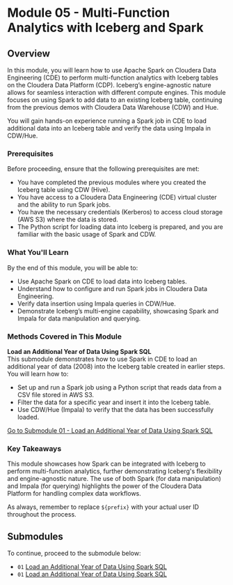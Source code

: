 # Module 05 - Multi-Function Analytics with Iceberg and Spark

## Overview

In this module, you will learn how to use Apache Spark on Cloudera Data Engineering (CDE) to perform multi-function analytics with Iceberg tables on the Cloudera Data Platform (CDP). Iceberg’s engine-agnostic nature allows for seamless interaction with different compute engines. This module focuses on using Spark to add data to an existing Iceberg table, continuing from the previous demos with Cloudera Data Warehouse (CDW) and Hue.

You will gain hands-on experience running a Spark job in CDE to load additional data into an Iceberg table and verify the data using Impala in CDW/Hue.

### Prerequisites

Before proceeding, ensure that the following prerequisites are met:

- You have completed the previous modules where you created the Iceberg table using CDW (Hive).
- You have access to a Cloudera Data Engineering (CDE) virtual cluster and the ability to run Spark jobs.
- You have the necessary credentials (Kerberos) to access cloud storage (AWS S3) where the data is stored.
- The Python script for loading data into Iceberg is prepared, and you are familiar with the basic usage of Spark and CDW.

### What You'll Learn

By the end of this module, you will be able to:

- Use Apache Spark on CDE to load data into Iceberg tables.
- Understand how to configure and run Spark jobs in Cloudera Data Engineering.
- Verify data insertion using Impala queries in CDW/Hue.
- Demonstrate Iceberg’s multi-engine capability, showcasing Spark and Impala for data manipulation and querying.

### Methods Covered in This Module

**Load an Additional Year of Data Using Spark SQL**  
   This submodule demonstrates how to use Spark in CDE to load an additional year of data (2008) into the Iceberg table created in earlier steps. You will learn how to:
   - Set up and run a Spark job using a Python script that reads data from a CSV file stored in AWS S3.
   - Filter the data for a specific year and insert it into the Iceberg table.
   - Use CDW/Hue (Impala) to verify that the data has been successfully loaded.

   [Go to Submodule 01 - Load an Additional Year of Data Using Spark SQL](load_additional_year_CDE_sessions.md)

### Key Takeaways

This module showcases how Spark can be integrated with Iceberg to perform multi-function analytics, further demonstrating Iceberg's flexibility and engine-agnostic nature. The use of both Spark (for data manipulation) and Impala (for querying) highlights the power of the Cloudera Data Platform for handling complex data workflows.

As always, remember to replace `${prefix}` with your actual user ID throughout the process.

## Submodules

To continue, proceed to the submodule below:

- `01` [Load an Additional Year of Data Using Spark SQL](load_additional_year_CDE_sessions.md)
- `01` [Load an Additional Year of Data Using Spark SQL](load_additional_year_DE_job.md)
